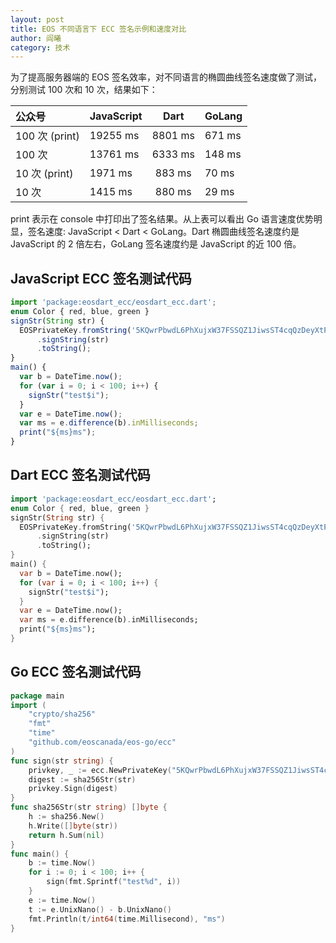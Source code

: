 ```yaml
---
layout: post
title: EOS 不同语言下 ECC 签名示例和速度对比
author: 阎曦
category: 技术
---
```


为了提高服务器端的 EOS 签名效率，对不同语言的椭圆曲线签名速度做了测试，分别测试 100 次和 10 次，结果如下：

| 公众号         | JavaScript |  Dart   | GoLang |
| :------------- | ---------- | :-----: | ------ |
| 100 次 (print) | 19255 ms   | 8801 ms | 671 ms |
| 100 次         | 13761 ms   | 6333 ms | 148 ms |
| 10 次 (print)  | 1971 ms    | 883 ms  | 70 ms  |
| 10 次          | 1415 ms    | 880 ms  | 29 ms  |

print 表示在 console 中打印出了签名结果。从上表可以看出 Go 语言速度优势明显，签名速度: JavaScript < Dart < GoLang。Dart 椭圆曲线签名速度约是 JavaScript 的 2 倍左右，GoLang 签名速度约是 JavaScript 的近 100 倍。

<!-- more -->

## JavaScript ECC 签名测试代码

```js
import 'package:eosdart_ecc/eosdart_ecc.dart';
enum Color { red, blue, green }
signStr(String str) {
  EOSPrivateKey.fromString('5KQwrPbwdL6PhXujxW37FSSQZ1JiwsST4cqQzDeyXtP79zkvFD3'
      .signString(str)
      .toString();
}
main() {
  var b = DateTime.now();
  for (var i = 0; i < 100; i++) {
    signStr("test$i");
  }
  var e = DateTime.now();
  var ms = e.difference(b).inMilliseconds;
  print("${ms}ms");
}
```

## Dart ECC 签名测试代码

```dart
import 'package:eosdart_ecc/eosdart_ecc.dart';
enum Color { red, blue, green }
signStr(String str) {
  EOSPrivateKey.fromString('5KQwrPbwdL6PhXujxW37FSSQZ1JiwsST4cqQzDeyXtP79zkvFD3'
      .signString(str)
      .toString();
}
main() {
  var b = DateTime.now();
  for (var i = 0; i < 100; i++) {
    signStr("test$i");
  }
  var e = DateTime.now();
  var ms = e.difference(b).inMilliseconds;
  print("${ms}ms");
}
```

## Go ECC 签名测试代码

```go
package main
import (
    "crypto/sha256"
    "fmt"
    "time"
    "github.com/eoscanada/eos-go/ecc"
)
func sign(str string) {
    privkey, _ := ecc.NewPrivateKey("5KQwrPbwdL6PhXujxW37FSSQZ1JiwsST4cqQzDeyXtP79zkvFD3")
    digest := sha256Str(str)
    privkey.Sign(digest)
}
func sha256Str(str string) []byte {
    h := sha256.New()
    h.Write([]byte(str))
    return h.Sum(nil)
}
func main() {
    b := time.Now()
    for i := 0; i < 100; i++ {
        sign(fmt.Sprintf("test%d", i))
    }
    e := time.Now()
    t := e.UnixNano() - b.UnixNano()
    fmt.Println(t/int64(time.Millisecond), "ms")
}
```
